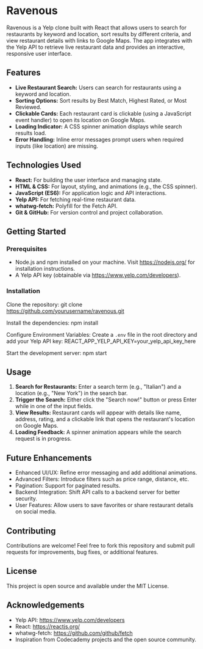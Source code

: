 # Ravenous

Ravenous is a Yelp clone built with React that allows users to search for restaurants by keyword and location, sort results by different criteria, and view restaurant details with links to Google Maps. The app integrates with the Yelp API to retrieve live restaurant data and provides an interactive, responsive user interface.

## Features

- **Live Restaurant Search:** Users can search for restaurants using a keyword and location.
- **Sorting Options:** Sort results by Best Match, Highest Rated, or Most Reviewed.
- **Clickable Cards:** Each restaurant card is clickable (using a JavaScript event handler) to open its location on Google Maps.
- **Loading Indicator:** A CSS spinner animation displays while search results load.
- **Error Handling:** Inline error messages prompt users when required inputs (like location) are missing.

## Technologies Used

- **React:** For building the user interface and managing state.
- **HTML & CSS:** For layout, styling, and animations (e.g., the CSS spinner).
- **JavaScript (ES6):** For application logic and API interactions.
- **Yelp API:** For fetching real-time restaurant data.
- **whatwg-fetch:** Polyfill for the Fetch API.
- **Git & GitHub:** For version control and project collaboration.

## Getting Started

### Prerequisites

- Node.js and npm installed on your machine. Visit https://nodejs.org/ for installation instructions.
- A Yelp API key (obtainable via https://www.yelp.com/developers).

### Installation

Clone the repository:
git clone https://github.com/yourusername/ravenous.git

Install the dependencies:
npm install

Configure Environment Variables: Create a `.env` file in the root directory and add your Yelp API key:
REACT_APP_YELP_API_KEY=your_yelp_api_key_here

Start the development server:
npm start


## Usage

1. **Search for Restaurants:** Enter a search term (e.g., "Italian") and a location (e.g., "New York") in the search bar.
2. **Trigger the Search:** Either click the "Search now!" button or press Enter while in one of the input fields.
3. **View Results:** Restaurant cards will appear with details like name, address, rating, and a clickable link that opens the restaurant's location on Google Maps.
4. **Loading Feedback:** A spinner animation appears while the search request is in progress.

## Future Enhancements

- Enhanced UI/UX: Refine error messaging and add additional animations.
- Advanced Filters: Introduce filters such as price range, distance, etc.
- Pagination: Support for paginated results.
- Backend Integration: Shift API calls to a backend server for better security.
- User Features: Allow users to save favorites or share restaurant details on social media.

## Contributing

Contributions are welcome! Feel free to fork this repository and submit pull requests for improvements, bug fixes, or additional features.

## License

This project is open source and available under the MIT License.

## Acknowledgements

- Yelp API: https://www.yelp.com/developers
- React: https://reactjs.org/
- whatwg-fetch: https://github.com/github/fetch
- Inspiration from Codecademy projects and the open source community.
